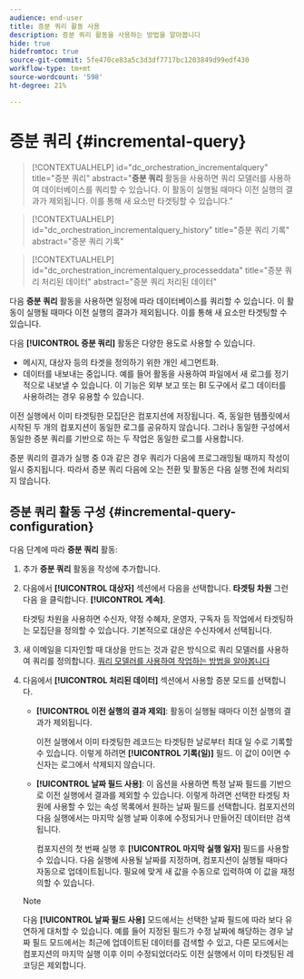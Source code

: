 ```yaml
---
audience: end-user
title: 증분 쿼리 활동 사용
description: 증분 쿼리 활동을 사용하는 방법을 알아봅니다
hide: true
hidefromtoc: true
source-git-commit: 5fe470ce83a5c3d3df7717bc1203849d99edf430
workflow-type: tm+mt
source-wordcount: '598'
ht-degree: 21%

---
```


# 증분 쿼리 {#incremental-query}

>[!CONTEXTUALHELP]
>id="dc_orchestration_incrementalquery"
>title="증분 쿼리"
>abstract="**증분 쿼리** 활동을 사용하면 쿼리 모델러를 사용하여 데이터베이스를 쿼리할 수 있습니다. 이 활동이 실행될 때마다 이전 실행의 결과가 제외됩니다. 이를 통해 새 요소만 타겟팅할 수 있습니다."

>[!CONTEXTUALHELP]
>id="dc_orchestration_incrementalquery_history"
>title="증분 쿼리 기록"
>abstract="증분 쿼리 기록"

>[!CONTEXTUALHELP]
>id="dc_orchestration_incrementalquery_processeddata"
>title="증분 쿼리 처리된 데이터"
>abstract="증분 쿼리 처리된 데이터"

다음 **증분 쿼리** 활동을 사용하면 일정에 따라 데이터베이스를 쿼리할 수 있습니다. 이 활동이 실행될 때마다 이전 실행의 결과가 제외됩니다. 이를 통해 새 요소만 타겟팅할 수 있습니다.

다음 **[!UICONTROL 증분 쿼리]** 활동은 다양한 용도로 사용할 수 있습니다.

* 메시지, 대상자 등의 타겟을 정의하기 위한 개인 세그먼트화.
* 데이터를 내보내는 중입니다. 예를 들어 활동을 사용하여 파일에서 새 로그를 정기적으로 내보낼 수 있습니다. 이 기능은 외부 보고 또는 BI 도구에서 로그 데이터를 사용하려는 경우 유용할 수 있습니다.

이전 실행에서 이미 타겟팅한 모집단은 컴포지션에 저장됩니다. 즉, 동일한 템플릿에서 시작된 두 개의 컴포지션이 동일한 로그를 공유하지 않습니다. 그러나 동일한 구성에서 동일한 증분 쿼리를 기반으로 하는 두 작업은 동일한 로그를 사용합니다.

증분 쿼리의 결과가 실행 중 0과 같은 경우 쿼리가 다음에 프로그래밍될 때까지 작성이 일시 중지됩니다. 따라서 증분 쿼리 다음에 오는 전환 및 활동은 다음 실행 전에 처리되지 않습니다.

## 증분 쿼리 활동 구성 {#incremental-query-configuration}

다음 단계에 따라 **증분 쿼리** 활동:

1. 추가 **증분 쿼리** 활동을 작성에 추가합니다.

1. 다음에서 **[!UICONTROL 대상자]** 섹션에서 다음을 선택합니다. **타겟팅 차원** 그런 다음 을 클릭합니다. **[!UICONTROL 계속]**.

   타겟팅 차원을 사용하면 수신자, 약정 수혜자, 운영자, 구독자 등 작업에서 타겟팅하는 모집단을 정의할 수 있습니다. 기본적으로 대상은 수신자에서 선택됩니다. <!--[Learn more about targeting dimensions](../../audience/about-recipients.md#targeting-dimensions)-->

1. 새 이메일을 디자인할 때 대상을 만드는 것과 같은 방식으로 쿼리 모델러를 사용하여 쿼리를 정의합니다. [쿼리 모델러를 사용하여 작업하는 방법을 알아봅니다](../../query/query-modeler-overview.md)

1. 다음에서 **[!UICONTROL 처리된 데이터]** 섹션에서 사용할 증분 모드를 선택합니다.

   * **[!UICONTROL 이전 실행의 결과 제외]**: 활동이 실행될 때마다 이전 실행의 결과가 제외됩니다.

     이전 실행에서 이미 타겟팅한 레코드는 타겟팅한 날로부터 최대 일 수로 기록할 수 있습니다. 이렇게 하려면 **[!UICONTROL 기록(일)]** 필드. 이 값이 0이면 수신자는 로그에서 삭제되지 않습니다.

   * **[!UICONTROL 날짜 필드 사용]**: 이 옵션을 사용하면 특정 날짜 필드를 기반으로 이전 실행에서 결과를 제외할 수 있습니다. 이렇게 하려면 선택한 타겟팅 차원에 사용할 수 있는 속성 목록에서 원하는 날짜 필드를 선택합니다. 컴포지션의 다음 실행에서는 마지막 실행 날짜 이후에 수정되거나 만들어진 데이터만 검색됩니다.

     컴포지션의 첫 번째 실행 후 **[!UICONTROL 마지막 실행 일자]** 필드를 사용할 수 있습니다. 다음 실행에 사용될 날짜를 지정하며, 컴포지션이 실행될 때마다 자동으로 업데이트됩니다. 필요에 맞게 새 값을 수동으로 입력하여 이 값을 재정의할 수 있습니다.

   >[!NOTE]
   >
   >다음 **[!UICONTROL 날짜 필드 사용]** 모드에서는 선택한 날짜 필드에 따라 보다 유연하게 대처할 수 있습니다. 예를 들어 지정된 필드가 수정 날짜에 해당하는 경우 날짜 필드 모드에서는 최근에 업데이트된 데이터를 검색할 수 있고, 다른 모드에서는 컴포지션의 마지막 실행 이후 이미 수정되었더라도 이전 실행에서 이미 타겟팅된 레코딩은 제외합니다.

<!--

## Example {#incremental-query-example}

The following example shows the configuration of a workflow which filters every week the profiles in the Adobe Campaign database that are subscribed to the Yoga Newsletter service, to send them a welcome email.

![](../assets/incremental-query-example.png)

The workflow is made up of the following elements:

* A **[!UICONTROL Scheduler]** activity, to execute the workflow every Monday at 6 am.
* An **[!UICONTROL Incremental query]** activity, which targets all of the current subscribers during the first execution, then only the new subscribers of that week during the following executions.
* An **[!UICONTROL Email delivery]** activity.
-->
